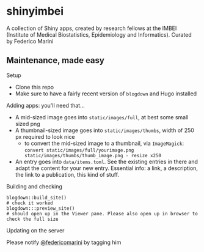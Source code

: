 # shinyimbei

A collection of Shiny apps, created by research fellows at the IMBEI (Institute of Medical Biostatistics, Epidemiology and Informatics). Curated by Federico Marini

## Maintenance, made easy

Setup 

- Clone this repo
- Make sure to have a fairly recent version of `blogdown` and Hugo installed

Adding apps: you'll need that...

- A mid-sized image goes into `static/images/full`, at best some small sized png
- A thumbnail-sized image goes into `static/images/thumbs`, width of 250 px required to look nice
  - to convert the mid-sized image to a thumbnail, via `ImageMagick`:
  `convert static/images/full/yourimage.png static/images/thumbs/thumb_image.png - resize x250`
- An entry goes into `data/items.toml`. See the existing entries in there and adapt the content for your new entry. Essential info: a link, a description, the link to a publication, this kind of stuff.

Building and checking

```
blogdown::build_site()
# check it worked
blogdown:::preview_site()
# should open up in the Viewer pane. Please also open up in browser to check the full size
```

Updating on the server

Please notify [@federicomarini](https://github.com/federicomarini) by tagging him
